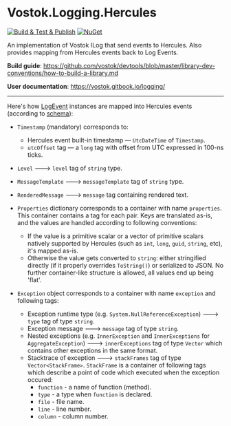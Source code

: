 # Vostok.Logging.Hercules

[![Build & Test & Publish](https://github.com/vostok/logging.hercules/actions/workflows/ci.yml/badge.svg)](https://github.com/vostok/logging.hercules/actions/workflows/ci.yml)
[![NuGet](https://img.shields.io/nuget/v/Vostok.Logging.Hercules.svg)](https://www.nuget.org/packages/Vostok.Logging.Hercules)

An implementation of Vostok ILog that send events to Hercules. Also provides mapping from Hercules events back to Log Events.

**Build guide**: https://github.com/vostok/devtools/blob/master/library-dev-conventions/how-to-build-a-library.md

**User documentation**: https://vostok.gitbook.io/logging/

-----

Here's how [LogEvent](https://github.com/vostok/logging.abstractions/blob/master/Vostok.Logging.Abstractions/LogEvent.cs) instances are mapped into Hercules events (according to [schema](https://github.com/vostok/hercules/blob/master/doc/event-schema/log-event-schema.md)):

- `Timestamp` (mandatory) corresponds to:
  - Hercules event built-in timestamp — `UtcDateTime` of `Timestamp`.
  - `utcOffset` tag — a `long` tag with offset from UTC expressed in 100-ns ticks.
  
- `Level` ---> `level` tag of `string` type.

- `MessageTemplate` ---> `messageTemplate` tag of `string` type.
   
- `RenderedMessage` ---> `message` tag containing rendered text.

- `Properties` dictionary corresponds to a container with name `properties`. This container contains a tag for each pair. Keys are translated as-is, and the values are handled according to following conventions:
  - If the value is a primitive scalar or a vector of primitive scalars natively supported by Hercules (such as `int`, `long`, `guid`, `string`, etc), it's mapped as-is. 
  - Otherwise the value gets converted to `string`: either stringified directly (if it properly overrides `ToString()`) or serialized to JSON. No further container-like structure is allowed, all values end up being 'flat'.
  
- `Exception` object corresponds to a container with name `exception` and following tags:
  - Exception runtime type (e.g. `System.NullReferenceException`) ---> `type` tag of type `string`.
  - Exception message ---> `message` tag of type `string`.
  - Nested exceptions (e.g. `InnerException` and `InnerExceptions` for `AggregateException`) ---> `innerExceptions` tag of type `Vector` which contains other exceptions in the same format.
  - Stacktrace of exception ---> `stackFrames` tag of type `Vector<StackFrame>`. `StackFrame` is a container of following tags which describe a point of code which executed when the exception occured:
    - `function` - a name of function (method).
    - `type` - a type when `function` is declared.
    - `file` - file name.
    - `line` - line number.
    - `column` - column number.
 
